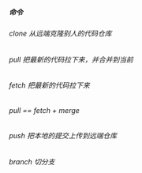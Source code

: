 ##### 命令
###### clone   从远端克隆别人的代码仓库
###### pull    把最新的代码拉下来，并合并到当前
###### fetch   把最新的代码拉下来
###### pull == fetch + merge
###### push    把本地的提交上传到远端仓库
###### branch  切分支
